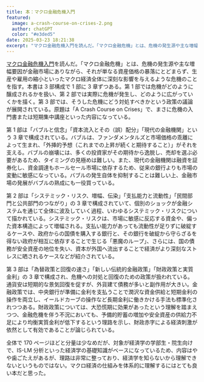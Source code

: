 ```yaml
---
title: 本：マクロ金融危機入門
featured:
  image: a-crash-course-on-crises-2.png
  author: chatGPT
  color: "#e3ded5"
date: 2025-03-23 18:21:38
excerpt: "マクロ金融危機入門を読んだ。「マクロ金融危機」とは、危機の発生源や主な増幅要因が金融市場にありながら、それが単なる資産価格の暴落にとどまらず、生産や雇用の縮小といったマクロ経済全体に深刻な影響を与えるような危機のことを指す。本書は3部構成で1部に3章ずつある。第1部では危機がどのように醸成されるかを扱い、第2部では実際に危機が発生し、どのように広がっていくかを描く。第3部では、そうした危機にどう対処すべきかという政策の議論が展開されている。原題は「A Crash Course on Crises」で、まさに危機の入門書または短期集中講座といった内容になっている。"
---
```


[マクロ金融危機入門](https://www.keio-up.co.jp/np/isbn/9784766429886/)を読んだ。「マクロ金融危機」とは、危機の発生源や主な増幅要因が金融市場にありながら、それが単なる資産価格の暴落にとどまらず、生産や雇用の縮小といったマクロ経済全体に深刻な影響を与えるような危機のことを指す。本書は 3 部構成で 1 部に 3 章ずつある。第 1 部では危機がどのように醸成されるかを扱い、第 2 部では実際に危機が発生し、どのように広がっていくかを描く。第 3 部では、そうした危機にどう対処すべきかという政策の議論が展開されている。原題は「A Crash Course on Crises」で、まさに危機の入門書または短期集中講座といった内容になっている。

第 1 部は「バブルと信念」「資本流入とその（誤）配分」「現代の金融機関」という 3 章で構成されている。バブルは、ファンダメンタルズと市場価格の乖離によって生まれ、「外挿的予想（これまでの上昇が続くと期待すること）」がそれを支える。バブルの崩壊には、多くの投資家がその期待から逸脱し、売却を選ぶ必要があるため、タイミングの見極めは難しい。また、現代の金融機関は融資を証券化し、資金調達もホールセール市場に依存するため、従来の銀行よりも市場の変動に敏感になっている。バブルの発生自体を抑制することは難しい上、金融市場の発展がバブルの熟成にも一役買っている。

第 2 部は「システミック・リスク、増幅、伝染」「支払能力と流動性」「民間部門と公共部門のつながり」の 3 章で構成されていて、個別のショックが金融システムを通じて全体に波及していく過程、いわゆるシステミック・リスクについて描かれている。システミック・リスクは、市場に敏感に反応する資金や、偏った資本構造によって増幅される。支払い能力があっても流動性が足りずに破綻するケースや、政府からの国債を購入する銀行と、その銀行を破綻から守らざるを得ない政府が相互に依存することで生じる「悪魔のループ」、さらには、国の債務が安全資産の地位を失い、資本が外国へ流出することで経済がより深刻なストレスに晒されるケースなどが紹介されている。

第 3 部は「為替政策と回復の速さ」「新しい伝統的金融政策」「財政政策と実質金利」の 3 章で構成され、危機への対処と回復のための政策が扱われている。通貨安は短期的な景気回復を促すが、外貨建て債務が多いと副作用が大きい。金融政策では、中央銀行が準備に金利を支払うことで潤沢な資金供給と短期金利の操作を両立し、イールドカーブの操作など長期金利に働きかける手法も標準化されつつある。財政政策については、大恐慌期に効果があったという理解を踏まえつつ、金融危機を伴う不況においても、予備的貯蓄の増加や安全資産の供給力不足により均衡実質金利が低下するという理路を示し、財政赤字による経済刺激が依然として有効であることが論じられている。

全体で 170 ページほどと分量は少なめだが、対象が経済学の学部生・院生向けで、IS-LM 分析といった経済学の基礎知識がベースになっているため、内容はやや歯ごたえがあるが、理路は非常に整っており、経済学を知らないから理解できないというものではない。マクロ経済の仕組みを体系的に理解するにはとても良い本だと思った。
